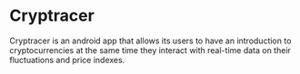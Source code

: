 # Cryptracer

Cryptracer is an android app that allows its users to have an introduction to cryptocurrencies at the same time they interact with real-time data
on their fluctuations and price indexes. 
